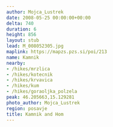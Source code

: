 ```yaml
---
author: Mojca_Lustrek
date: 2008-05-25 00:00:00+00:00
delta: 740
duration: 6
height: 856
layout: stub
lead: M_008052305.jpg
maplink: https://mapzs.pzs.si/poi/213
name: Kamnik
nearby:
- /hikes/mrzlica
- /hikes/kotecnik
- /hikes/krvavica
- /hikes/kum
- /hikes/goraoljka_polzela
peak: 46.205663,15.129281
photo_author: Mojca_Lustrek
region: posavje
title: Kamnik and Hom
---
```

